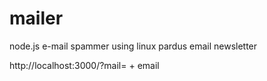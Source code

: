# mailer
node.js e-mail spammer using linux pardus email newsletter

http://localhost:3000/?mail= + email
